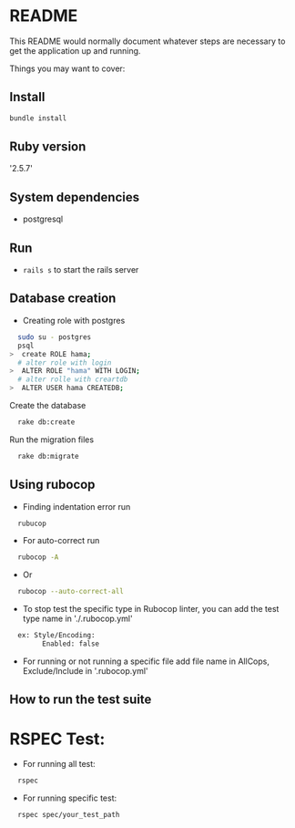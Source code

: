 # README

This README would normally document whatever steps are necessary to get the
application up and running.

Things you may want to cover:

## Install

```sh
bundle install
```

## Ruby version
  '2.5.7'
## System dependencies
* postgresql

## Run
- `rails s` to start the rails server

## Database creation

  * Creating role with postgres
```sh
  sudo su - postgres
  psql
>  create ROLE hama;
  # alter role with login
>  ALTER ROLE "hama" WITH LOGIN;
  # alter rolle with creartdb
>  ALTER USER hama CREATEDB;
```
  Create the database
```sh
  rake db:create
```
  Run the migration files
```sh
  rake db:migrate
```


## Using rubocop
  * Finding indentation error run
```sh
  rubucop
```
  * For auto-correct run
```sh
  rubocop -A
```
  * Or
```sh
  rubocop --auto-correct-all
```
  * To stop test the specific type in Rubocop linter, you can add the test type name in './.rubocop.yml'
```sh
  ex: Style/Encoding:
        Enabled: false
```

* For running or not running a specific file add file name in AllCops, Exclude/Include in '.rubocop.yml'

## How to run the test suite
  # RSPEC Test:

  * For running all test:
```sh
  rspec
```
* For running specific test:
```sh
  rspec spec/your_test_path
```
